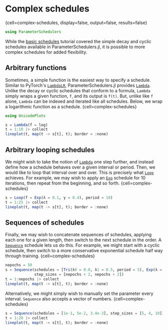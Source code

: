 # Complex schedules

{cell=complex-schedules, display=false, output=false, results=false}
```julia
using ParameterSchedulers
```

While the [basic schedules](#) tutorial covered the simple decay and cyclic schedules available in ParameterSchedulers.jl, it is possible to more complex schedules for added flexibility.

## Arbitrary functions

Sometimes, a simple function is the easiest way to specify a schedule. Similar to PyTorch's [`LambdaLR`](https://pytorch.org/docs/master/optim.html?highlight=lambdalr#torch.optim.lr_scheduler.LambdaLR), ParameterSchedulers.jl provides [`Lambda`](#). Unlike the decay or cyclic schedules that conform to a formula, `Lambda` simply wraps a given function, `f`, and its output is `f(t)`. But, unlike like `f` alone, `Lambda` can be indexed and iterated like all schedules. Below, we wrap a logarithmic function as a schedule.
{cell=complex-schedules}
```julia
using UnicodePlots

s = Lambda(f = log)
t = 1:10 |> collect
lineplot(t, map(t -> s[t], t); border = :none)
```

## Arbitrary looping schedules

We might wish to take the notion of [`Lambda`](#) one step further, and instead define how a schedule behaves over a given interval or period. Then, we would like to loop that interval over and over. This is precisely what [`Loop`](#) achieves. For example, we may wish to apply an [`Exp`](#) schedule for 10 iterations, then repeat from the beginning, and so forth.
{cell=complex-schedules}
```julia
s = Loop(f = Exp(λ = 0.1, γ = 0.4), period = 10)
t = 1:25 |> collect
lineplot(t, map(t -> s[t], t); border = :none)
```

## Sequences of schedules

Finally, we may wish to concatenate sequences of schedules, applying each one for a given length, then switch to the next schedule in the order. A [`Sequence`](#) schedule lets us do this. For example, we might start with a cyclic schedule, then switch to a more conservative exponential schedule half way through training.
{cell=complex-schedules}
```julia
nepochs = 50
s = Sequence(schedules = [Tri(λ0 = 0.0, λ1 = 0.5, period = 5), Exp(λ = 0.5, γ = 0.5)],
             step_sizes = [nepochs ÷ 2, nepochs ÷ 2])
t = 1:nepochs |> collect
lineplot(t, map(t -> s[t], t); border = :none)
```

Alternatively, we might simply wish to manually set the parameter every interval. `Sequence` also accepts a vector of numbers.
{cell=complex-schedules}
```julia
s = Sequence(schedules = [1e-1, 5e-2, 3.4e-3], step_sizes = [5, 4, 10])
t = 1:20 |> collect
lineplot(t, map(t -> s[t], t); border = :none)
```